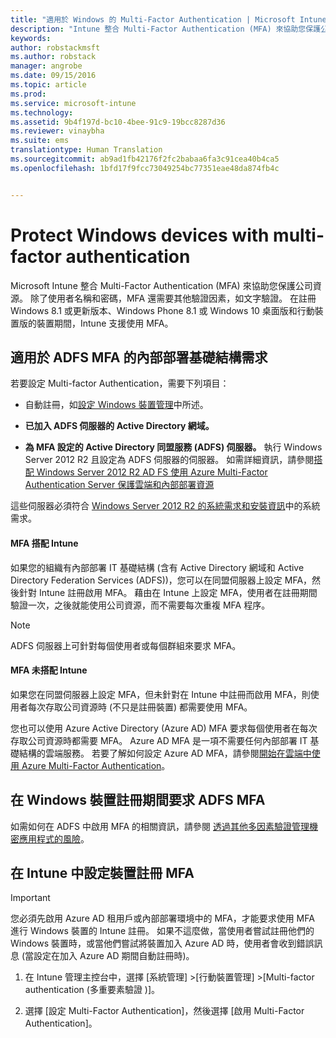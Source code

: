 ```yaml
---
title: "適用於 Windows 的 Multi-Factor Authentication | Microsoft Intune"
description: "Intune 整合 Multi-Factor Authentication (MFA) 來協助您保護公司資源。"
keywords: 
author: robstackmsft
ms.author: robstack
manager: angrobe
ms.date: 09/15/2016
ms.topic: article
ms.prod: 
ms.service: microsoft-intune
ms.technology: 
ms.assetid: 9b4f197d-bc10-4bee-91c9-19bcc8287d36
ms.reviewer: vinaybha
ms.suite: ems
translationtype: Human Translation
ms.sourcegitcommit: ab9ad1fb42176f2fc2babaa6fa3c91cea40b4ca5
ms.openlocfilehash: 1bfd17f9fcc73049254bc77351eae48da874fb4c


---
```


# <a name="protect-windows-devices-with-multifactor-authentication"></a>Protect Windows devices with multi-factor authentication
Microsoft Intune 整合 Multi-Factor Authentication (MFA) 來協助您保護公司資源。 除了使用者名稱和密碼，MFA 還需要其他驗證因素，如文字驗證。 在註冊 Windows 8.1 或更新版本、Windows Phone 8.1 或 Windows 10 桌面版和行動裝置版的裝置期間，Intune 支援使用 MFA。

## <a name="onpremises-infrastructure-requirements-for-adfs-mfa"></a>適用於 ADFS MFA 的內部部署基礎結構需求
若要設定 Multi-factor Authentication，需要下列項目：

-   自動註冊，如[設定 Windows 裝置管理](set-up-windows-device-management-with-microsoft-intune.md)中所述。
-   **已加入 ADFS 伺服器的 Active Directory 網域。**

-   **為 MFA 設定的 Active Directory 同盟服務 (ADFS) 伺服器。** 執行 Windows Server 2012 R2 且設定為 ADFS 伺服器的伺服器。 如需詳細資訊，請參閱[搭配 Windows Server 2012 R2 AD FS 使用 Azure Multi-Factor Authentication Server 保護雲端和內部部署資源](https://azure.microsoft.com/en-us/documentation/articles/multi-factor-authentication-get-started-adfs-w2k12/)

這些伺服器必須符合 [Windows Server 2012 R2 的系統需求和安裝資訊](http://technet.microsoft.com/library/dn303418.aspx)中的系統需求。

 


#### <a name="mfa-with-intune"></a>MFA 搭配 Intune
如果您的組織有內部部署 IT 基礎結構 (含有 Active Directory 網域和 Active Directory Federation Services (ADFS))，您可以在同盟伺服器上設定 MFA，然後針對 Intune 註冊啟用 MFA。 藉由在 Intune 上設定 MFA，使用者在註冊期間驗證一次，之後就能使用公司資源，而不需要每次重複 MFA 程序。

>[!NOTE]
>ADFS 伺服器上可針對每個使用者或每個群組來要求 MFA。  

#### <a name="mfa-without-intune"></a>MFA 未搭配 Intune
如果您在同盟伺服器上設定 MFA，但未針對在 Intune 中註冊而啟用 MFA，則使用者每次存取公司資源時 (不只是註冊裝置) 都需要使用 MFA。

您也可以使用 Azure Active Directory (Azure AD) MFA 要求每個使用者在每次存取公司資源時都需要 MFA。 Azure AD MFA 是一項不需要任何內部部署 IT 基礎結構的雲端服務。 若要了解如何設定 Azure AD MFA，請參閱[開始在雲端中使用 Azure Multi-Factor Authentication](https://azure.microsoft.com/en-us/documentation/articles/multi-factor-authentication-get-started-cloud/)。

## <a name="requiring-adfs-mfa-during-enrollment-of-windows-devices"></a>在 Windows 裝置註冊期間要求 ADFS MFA
如需如何在 ADFS 中啟用 MFA 的相關資訊，請參閱 [透過其他多因素驗證管理機密應用程式的風險](http://technet.microsoft.com/library/dn280949.aspx)。

## <a name="set-up-device-enrollment-mfa-in-intune"></a>在 Intune 中設定裝置註冊 MFA
>[!Important]  
>您必須先啟用 Azure AD 租用戶或內部部署環境中的 MFA，才能要求使用 MFA 進行 Windows 裝置的 Intune 註冊。 如果不這麼做，當使用者嘗試註冊他們的 Windows 裝置時，或當他們嘗試將裝置加入 Azure AD 時，使用者會收到錯誤訊息 (當設定在加入 Azure AD 期間自動註冊時)。

1.  在 Intune 管理主控台中，選擇 [系統管理] &gt;[行動裝置管理] &gt;[Multi-factor authentication (多重要素驗證 )]。

2.  選擇 [設定 Multi-Factor Authentication]，然後選擇 [啟用 Multi-Factor Authentication]。



<!--HONumber=Nov16_HO1-->


